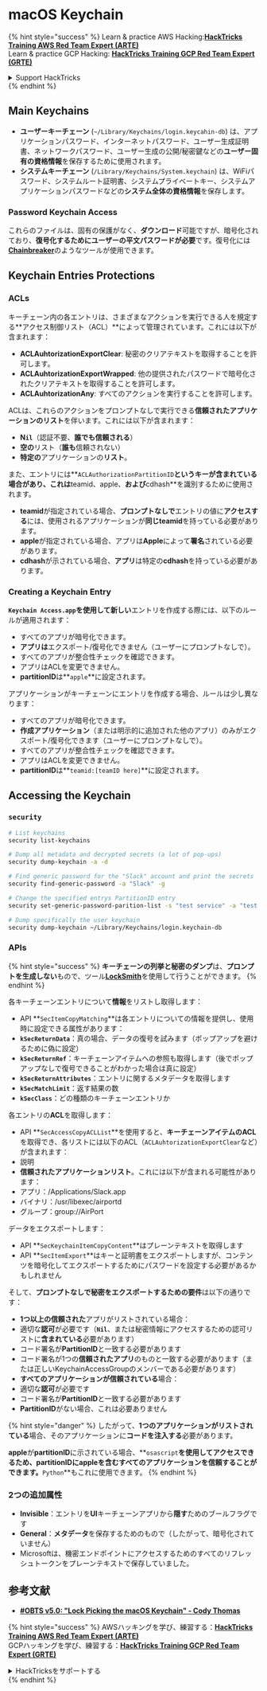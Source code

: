# macOS Keychain

{% hint style="success" %}
Learn & practice AWS Hacking:<img src="../../.gitbook/assets/arte.png" alt="" data-size="line">[**HackTricks Training AWS Red Team Expert (ARTE)**](https://training.hacktricks.xyz/courses/arte)<img src="../../.gitbook/assets/arte.png" alt="" data-size="line">\
Learn & practice GCP Hacking: <img src="../../.gitbook/assets/grte.png" alt="" data-size="line">[**HackTricks Training GCP Red Team Expert (GRTE)**<img src="../../.gitbook/assets/grte.png" alt="" data-size="line">](https://training.hacktricks.xyz/courses/grte)

<details>

<summary>Support HackTricks</summary>

* Check the [**subscription plans**](https://github.com/sponsors/carlospolop)!
* **Join the** 💬 [**Discord group**](https://discord.gg/hRep4RUj7f) or the [**telegram group**](https://t.me/peass) or **follow** us on **Twitter** 🐦 [**@hacktricks\_live**](https://twitter.com/hacktricks\_live)**.**
* **Share hacking tricks by submitting PRs to the** [**HackTricks**](https://github.com/carlospolop/hacktricks) and [**HackTricks Cloud**](https://github.com/carlospolop/hacktricks-cloud) github repos.

</details>
{% endhint %}


## Main Keychains

* **ユーザーキーチェーン** (`~/Library/Keychains/login.keycahin-db`) は、アプリケーションパスワード、インターネットパスワード、ユーザー生成証明書、ネットワークパスワード、ユーザー生成の公開/秘密鍵などの**ユーザー固有の資格情報**を保存するために使用されます。
* **システムキーチェーン** (`/Library/Keychains/System.keychain`) は、WiFiパスワード、システムルート証明書、システムプライベートキー、システムアプリケーションパスワードなどの**システム全体の資格情報**を保存します。

### Password Keychain Access

これらのファイルは、固有の保護がなく、**ダウンロード**可能ですが、暗号化されており、**復号化するためにユーザーの平文パスワードが必要**です。復号化には[**Chainbreaker**](https://github.com/n0fate/chainbreaker)のようなツールが使用できます。

## Keychain Entries Protections

### ACLs

キーチェーン内の各エントリは、さまざまなアクションを実行できる人を規定する**アクセス制御リスト（ACL）**によって管理されています。これには以下が含まれます：

* **ACLAuhtorizationExportClear**: 秘密のクリアテキストを取得することを許可します。
* **ACLAuhtorizationExportWrapped**: 他の提供されたパスワードで暗号化されたクリアテキストを取得することを許可します。
* **ACLAuhtorizationAny**: すべてのアクションを実行することを許可します。

ACLは、これらのアクションをプロンプトなしで実行できる**信頼されたアプリケーションのリスト**を伴います。これには以下が含まれます：

* **N`il`**（認証不要、**誰でも信頼される**）
* **空の**リスト（**誰も**信頼されない）
* **特定の**アプリケーションの**リスト**。

また、エントリには**`ACLAuthorizationPartitionID`**というキーが含まれている場合があり、これは**teamid、apple、**および**cdhash**を識別するために使用されます。

* **teamid**が指定されている場合、**プロンプトなしで**エントリの値に**アクセスする**には、使用されるアプリケーションが**同じteamid**を持っている必要があります。
* **apple**が指定されている場合、アプリは**Apple**によって**署名**されている必要があります。
* **cdhash**が示されている場合、**アプリ**は特定の**cdhash**を持っている必要があります。

### Creating a Keychain Entry

**`Keychain Access.app`**を使用して**新しい**エントリを作成する際には、以下のルールが適用されます：

* すべてのアプリが暗号化できます。
* **アプリは**エクスポート/復号化できません（ユーザーにプロンプトなしで）。
* すべてのアプリが整合性チェックを確認できます。
* アプリはACLを変更できません。
* **partitionID**は**`apple`**に設定されます。

アプリケーションがキーチェーンにエントリを作成する場合、ルールは少し異なります：

* すべてのアプリが暗号化できます。
* **作成アプリケーション**（または明示的に追加された他のアプリ）のみがエクスポート/復号化できます（ユーザーにプロンプトなしで）。
* すべてのアプリが整合性チェックを確認できます。
* アプリはACLを変更できません。
* **partitionID**は**`teamid:[teamID here]`**に設定されます。

## Accessing the Keychain

### `security`
```bash
# List keychains
security list-keychains

# Dump all metadata and decrypted secrets (a lot of pop-ups)
security dump-keychain -a -d

# Find generic password for the "Slack" account and print the secrets
security find-generic-password -a "Slack" -g

# Change the specified entrys PartitionID entry
security set-generic-password-parition-list -s "test service" -a "test acount" -S

# Dump specifically the user keychain
security dump-keychain ~/Library/Keychains/login.keychain-db
```
### APIs

{% hint style="success" %}
**キーチェーンの列挙と秘密のダンプ**は、**プロンプトを生成しない**もので、ツール[**LockSmith**](https://github.com/its-a-feature/LockSmith)を使用して行うことができます。
{% endhint %}

各キーチェーンエントリについて**情報**をリストし取得します：

* API **`SecItemCopyMatching`**は各エントリについての情報を提供し、使用時に設定できる属性があります：
* **`kSecReturnData`**：真の場合、データの復号を試みます（ポップアップを避けるために偽に設定）
* **`kSecReturnRef`**：キーチェーンアイテムへの参照も取得します（後でポップアップなしで復号できることがわかった場合は真に設定）
* **`kSecReturnAttributes`**：エントリに関するメタデータを取得します
* **`kSecMatchLimit`**：返す結果の数
* **`kSecClass`**：どの種類のキーチェーンエントリか

各エントリの**ACL**を取得します：

* API **`SecAccessCopyACLList`**を使用すると、**キーチェーンアイテムのACL**を取得でき、各リストには以下のACL（`ACLAuhtorizationExportClear`など）が含まれます：
* 説明
* **信頼されたアプリケーションリスト**。これには以下が含まれる可能性があります：
* アプリ：/Applications/Slack.app
* バイナリ：/usr/libexec/airportd
* グループ：group://AirPort

データをエクスポートします：

* API **`SecKeychainItemCopyContent`**はプレーンテキストを取得します
* API **`SecItemExport`**はキーと証明書をエクスポートしますが、コンテンツを暗号化してエクスポートするためにパスワードを設定する必要があるかもしれません

そして、**プロンプトなしで秘密をエクスポートするための要件**は以下の通りです：

* **1つ以上の信頼された**アプリがリストされている場合：
* 適切な**認可**が必要です（**`Nil`**、または秘密情報にアクセスするための認可リストに**含まれている**必要があります）
* コード署名が**PartitionID**と一致する必要があります
* コード署名が1つの**信頼されたアプリ**のものと一致する必要があります（または正しいKeychainAccessGroupのメンバーである必要があります）
* **すべてのアプリケーションが信頼されている**場合：
* 適切な**認可**が必要です
* コード署名が**PartitionID**と一致する必要があります
* **PartitionID**がない場合、これは必要ありません

{% hint style="danger" %}
したがって、**1つのアプリケーションがリストされている**場合、そのアプリケーションに**コードを注入する**必要があります。

**apple**が**partitionID**に示されている場合、**`osascript`**を使用してアクセスできるため、partitionIDにappleを含むすべてのアプリケーションを信頼することができます。**`Python`**もこれに使用できます。
{% endhint %}

### 2つの追加属性

* **Invisible**：エントリを**UI**キーチェーンアプリから**隠す**ためのブールフラグです
* **General**：**メタデータ**を保存するためのもので（したがって、暗号化されていません）
* Microsoftは、機密エンドポイントにアクセスするためのすべてのリフレッシュトークンをプレーンテキストで保存していました。

## 参考文献

* [**#OBTS v5.0: "Lock Picking the macOS Keychain" - Cody Thomas**](https://www.youtube.com/watch?v=jKE1ZW33JpY)


{% hint style="success" %}
AWSハッキングを学び、練習する：<img src="../../.gitbook/assets/arte.png" alt="" data-size="line">[**HackTricks Training AWS Red Team Expert (ARTE)**](https://training.hacktricks.xyz/courses/arte)<img src="../../.gitbook/assets/arte.png" alt="" data-size="line">\
GCPハッキングを学び、練習する：<img src="../../.gitbook/assets/grte.png" alt="" data-size="line">[**HackTricks Training GCP Red Team Expert (GRTE)**<img src="../../.gitbook/assets/grte.png" alt="" data-size="line">](https://training.hacktricks.xyz/courses/grte)

<details>

<summary>HackTricksをサポートする</summary>

* [**サブスクリプションプラン**](https://github.com/sponsors/carlospolop)を確認してください！
* **💬 [**Discordグループ**](https://discord.gg/hRep4RUj7f)または[**テレグラムグループ**](https://t.me/peass)に参加するか、**Twitter**で**フォロー**してください🐦 [**@hacktricks\_live**](https://twitter.com/hacktricks\_live)**.**
* **ハッキングのトリックを共有するために、[**HackTricks**](https://github.com/carlospolop/hacktricks)と[**HackTricks Cloud**](https://github.com/carlospolop/hacktricks-cloud)のGitHubリポジトリにPRを提出してください。**

</details>
{% endhint %}
